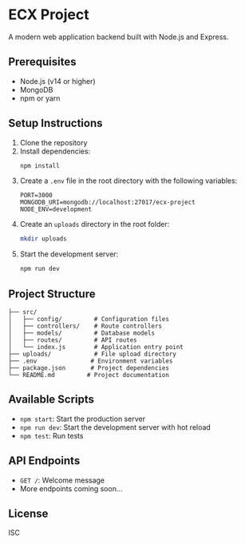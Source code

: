 # ECX Project

A modern web application backend built with Node.js and Express.

## Prerequisites

- Node.js (v14 or higher)
- MongoDB
- npm or yarn

## Setup Instructions

1. Clone the repository
2. Install dependencies:
   ```bash
   npm install
   ```
3. Create a `.env` file in the root directory with the following variables:
   ```
   PORT=3000
   MONGODB_URI=mongodb://localhost:27017/ecx-project
   NODE_ENV=development
   ```
4. Create an `uploads` directory in the root folder:
   ```bash
   mkdir uploads
   ```
5. Start the development server:
   ```bash
   npm run dev
   ```

## Project Structure

```
├── src/
│   ├── config/         # Configuration files
│   ├── controllers/    # Route controllers
│   ├── models/         # Database models
│   ├── routes/         # API routes
│   └── index.js        # Application entry point
├── uploads/            # File upload directory
├── .env               # Environment variables
├── package.json       # Project dependencies
└── README.md         # Project documentation
```

## Available Scripts

- `npm start`: Start the production server
- `npm run dev`: Start the development server with hot reload
- `npm test`: Run tests

## API Endpoints

- `GET /`: Welcome message
- More endpoints coming soon...

## License

ISC 